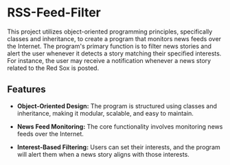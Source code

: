 # RSS-Feed-Filter

This project utilizes object-oriented programming principles, specifically classes and inheritance, to create a program that monitors news feeds over the Internet. 
The program's primary function is to filter news stories and alert the user whenever it detects a story matching their specified interests. For instance, the user may receive a 
notification whenever a news story related to the Red Sox is posted.

## Features

- **Object-Oriented Design:** The program is structured using classes and inheritance, making it modular, scalable, and easy to maintain.

- **News Feed Monitoring:** The core functionality involves monitoring news feeds over the Internet.

- **Interest-Based Filtering:** Users can set their interests, and the program will alert them when a news story aligns with those interests.
